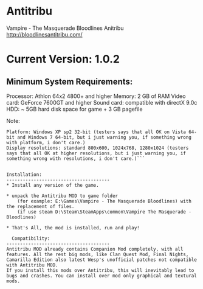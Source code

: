 # Antitribu
Vampire - The Masquerade Bloodlines Anitribu
http://bloodlinesantitribu.com/

Current Version: 1.0.2
================


Minimum System Requirements:
--------------------------------------

Processor: Athlon 64x2 4800+ and higher
Memory: 2 GB of RAM
Video card: GeForce 7600GT and higher 
Sound card: compatible with directX 9.0c
HDD: ~ 5GB hard disk space for game + 3 GB pagefile

Note: 
```On weaker computers performance will slow down at some locations.
Platform: Windows XP sp2 32-bit (testers says that all OK on Vista 64-bit and Windows 7 64-bit, but i just warning you, if something wrong with platform, i don't care.)
Display resolutions: standard 800x600, 1024x768, 1280x1024 (testers says that all OK at higher resolutions, but i just warning you, if something wrong with resolutions, i don't care.)```


Installation:
--------------------------------------
* Install any version of the game.

* unpack the Antitribu MOD to game folder 
	(for example: E:\Games\Vampire - The Masquerade Bloodlines) with the replacement of files. 
	(if use steam D:\Steam\SteamApps\common\Vampire The Masquerade - Bloodlines)

* That's All, the mod is installed, run and play!

  Compatibility:
--------------------------------------
Antitribu MOD already contains Companion Mod completely, with all features. All the rest big mods, like Clan Quest Mod, Final Nights, Camarilla Edition also latest Wesp's unofficial patches not compatible with Antitribu MOD. 
If you install this mods over Antitribu, this will inevitably lead to bugs and crashes. You can install over mod only graphical and textural mods.

